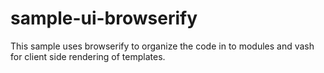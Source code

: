 sample-ui-browserify
====================

This sample uses browserify to organize the code in to modules and vash for client side rendering of templates.

